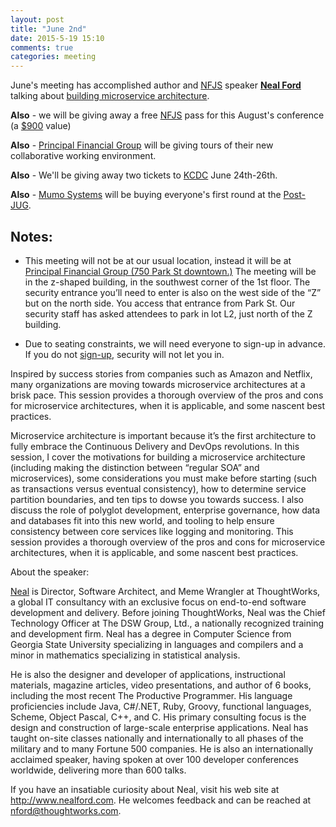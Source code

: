 ```yaml
---
layout: post
title: "June 2nd"
date: 2015-5-19 15:10
comments: true
categories: meeting
---
```

June's meeting has accomplished author and [NFJS] speaker  **[Neal Ford]** talking about [building microservice architecture].

**Also** - we will be giving away a free [NFJS] pass for this August's conference (a [$900] value)

**Also** - [Principal Financial Group] will be giving tours of their new collaborative working environment.

**Also** - We'll be giving away two tickets to [KCDC] June 24th-26th.

**Also** - [Mumo Systems] will be buying everyone's first round at the [Post-JUG].

## Notes:
* This meeting will not be at our usual location, instead it will be at
<a href="/assets/PrincipalCampusMap.pdf">Principal Financial
Group (750 Park St downtown.)</a>  The meeting will be in the z-shaped building, in the southwest corner of the 1st floor.  The security entrance you’ll need to enter is also on the west side of the “Z” but on the north side.  You access that entrance from Park St.  Our security staff has asked attendees to park in lot L2, just north of the Z building.

* Due to seating constraints, we will need everyone to sign-up in
  advance. If you do not [sign-up], security will not let you in. 

Inspired by success stories from companies such as Amazon and Netflix, many organizations are moving towards microservice architectures at a brisk pace. This session provides a thorough overview of the pros and cons for microservice architectures, when it is applicable, and some nascent best practices.

Microservice architecture is important because it’s the first architecture to fully embrace the Continuous Delivery and DevOps revolutions. In this session, I cover the motivations for building a microservice architecture (including making the distinction between “regular SOA” and microservices), some considerations you must make before starting (such as transactions versus eventual consistency), how to determine service partition boundaries, and ten tips to dowse you towards success. I also discuss the role of polyglot development, enterprise governance, how data and databases fit into this new world, and tooling to help ensure consistency between core services like logging and monitoring. This session provides a thorough overview of the pros and cons for microservice architectures, when it is applicable, and some nascent best practices.

About the speaker:

[Neal] is Director, Software Architect, and Meme Wrangler at ThoughtWorks, a global IT consultancy with an exclusive focus on end-to-end software development and delivery. 
Before joining ThoughtWorks, Neal was the Chief Technology Officer at The DSW Group, Ltd., a nationally recognized training and development firm. Neal has a degree in Computer Science from Georgia State University specializing in languages and compilers and a minor in mathematics specializing in statistical analysis. 

He is also the designer and developer of applications, instructional materials, magazine articles, video presentations, and author of 6 books, including the most recent The Productive Programmer. His language proficiencies include Java, C#/.NET, Ruby, Groovy, functional languages, Scheme, Object Pascal, C++, and C. His primary consulting focus is the design and construction of large-scale enterprise applications. Neal has taught on-site classes nationally and internationally to all phases of the military and to many Fortune 500 companies. He is also an internationally acclaimed speaker, having spoken at over 100 developer conferences worldwide, delivering more than 600 talks. 

If you have an insatiable curiosity about Neal, visit his web site at http://www.nealford.com. He welcomes feedback and can be reached at nford@thoughtworks.com.

[building microservice architecture]: http://microservices.io/patterns/microservices.html
[Neal Ford]: https://twitter.com/neal4d
[Neal]: https://twitter.com/neal4d
[Principal Financial Group]: https://www.principal.com/
[NFJS]: http://nofluffjuststuff.com/conference/des_moines/2015/08/home
[Mumo Systems]: http://www.mumosystems.com/
[sign-up]: https://www.eventbrite.com/e/central-iowa-java-user-group-june-meeting-with-neal-ford-tickets-17051912730
[$900]: http://www.bustle.com/articles/35425-the-most-expensive-cupcake-in-the-world-costs-900-but-why-not-spend-your-money-on
[Post-JUG]: https://twitter.com/scottcolsen/status/98435522963316736
[KCDC]: http://www.kcdc.info/#!/
